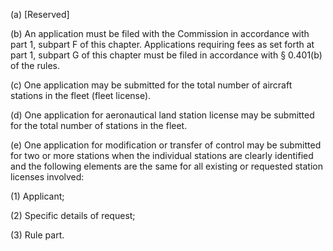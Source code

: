 (a) [Reserved]

(b) An application must be filed with the Commission in accordance with part 1, subpart F of this chapter. Applications requiring fees as set forth at part 1, subpart G of this chapter must be filed in accordance with § 0.401(b) of the rules.

(c) One application may be submitted for the total number of aircraft stations in the fleet (fleet license).

(d) One application for aeronautical land station license may be submitted for the total number of stations in the fleet.

(e) One application for modification or transfer of control may be submitted for two or more stations when the individual stations are clearly identified and the following elements are the same for all existing or requested station licenses involved:
              

(1) Applicant;

(2) Specific details of request;

(3) Rule part.

